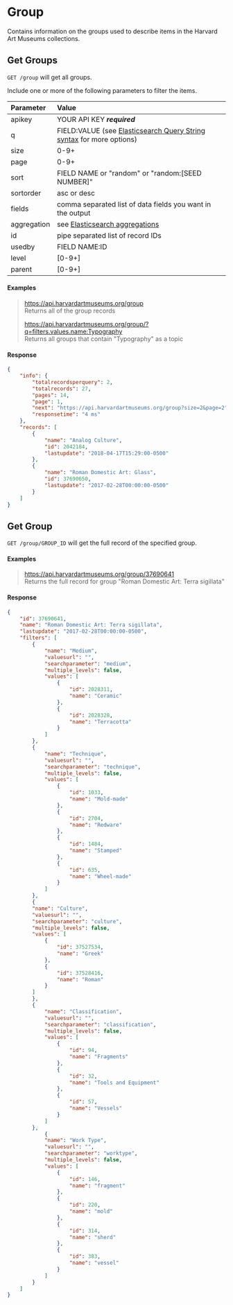 # Group

Contains information on the groups used to describe items in the Harvard Art Museums collections.

## Get Groups

`GET /group` will get all groups.

Include one or more of the following parameters to filter the items.

| Parameter | Value |
| :--------- | :----- |
| apikey | YOUR API KEY ***required*** |
| q | FIELD:VALUE (see [Elasticsearch Query String syntax](https://www.elastic.co/guide/en/elasticsearch/reference/7.17/query-dsl-query-string-query.html) for more options) |
| size | 0-9+ |
| page | 0-9+ |
| sort | FIELD NAME or "random" or "random:[SEED NUMBER]" |
| sortorder | asc or desc |
| fields | comma separated list of data fields you want in the output |
| aggregation |  see [Elasticsearch aggregations](http://www.elastic.co/guide/en/elasticsearch/reference/7.17/search-aggregations.html#_structuring_aggregations) |
| id | pipe separated list of record IDs |
| usedby | FIELD NAME:ID |
| level | [0-9+] |
| parent | [0-9+] |

#### Examples

> https://api.harvardartmuseums.org/group   
> Returns all of the group records    
>     
> https://api.harvardartmuseums.org/group/?q=filters.values.name:Typography   
> Returns all groups that contain "Typography" as a topic   

#### Response

```json
{
    "info": {
        "totalrecordsperquery": 2,
        "totalrecords": 27,
        "pages": 14,
        "page": 1,
        "next": "https://api.harvardartmuseums.org/group?size=2&page=2",
        "responsetime": "4 ms"
    },
    "records": [
        {
            "name": "Analog Culture",
            "id": 2042184,
            "lastupdate": "2018-04-17T15:29:00-0500"
        },
        {
            "name": "Roman Domestic Art: Glass",
            "id": 37690650,
            "lastupdate": "2017-02-28T00:00:00-0500"
        }
    ]
}
```

## Get Group

`GET /group/GROUP_ID` will get the full record of the specified group.

#### Examples

> https://api.harvardartmuseums.org/group/37690641    
> Returns the full record for group "Roman Domestic Art: Terra sigillata"   

#### Response

```json
{
    "id": 37690641,
    "name": "Roman Domestic Art: Terra sigillata",
    "lastupdate": "2017-02-28T00:00:00-0500",
    "filters": [
        {
            "name": "Medium",
            "valuesurl": "",
            "searchparameter": "medium",
            "multiple_levels": false,
            "values": [
                {
                    "id": 2028311,
                    "name": "Ceramic"
                },
                {
                    "id": 2028328,
                    "name": "Terracotta"
                }
            ]
        },
        {
            "name": "Technique",
            "valuesurl": "",
            "searchparameter": "technique",
            "multiple_levels": false,
            "values": [
                {
                    "id": 1033,
                    "name": "Mold-made"
                },
                {
                    "id": 2704,
                    "name": "Redware"
                },
                {
                    "id": 1484,
                    "name": "Stamped"
                },
                {
                    "id": 635,
                    "name": "Wheel-made"
                }
            ]
        },
        {
        "name": "Culture",
        "valuesurl": "",
        "searchparameter": "culture",
        "multiple_levels": false,
        "values": [
            {
                "id": 37527534,
                "name": "Greek"
            },
            {
                "id": 37528416,
                "name": "Roman"
            }
        ]
        },
        {
            "name": "Classification",
            "valuesurl": "",
            "searchparameter": "classification",
            "multiple_levels": false,
            "values": [
                {
                    "id": 94,
                    "name": "Fragments"
                },
                {
                    "id": 32,
                    "name": "Tools and Equipment"
                },
                {
                    "id": 57,
                    "name": "Vessels"
                }
            ]
        },
            {
            "name": "Work Type",
            "valuesurl": "",
            "searchparameter": "worktype",
            "multiple_levels": false,
            "values": [
                {
                    "id": 146,
                    "name": "fragment"
                },
                {
                    "id": 220,
                    "name": "mold"
                },
                {
                    "id": 314,
                    "name": "sherd"
                },
                {
                    "id": 383,
                    "name": "vessel"
                }
            ]
        }
    ]
}
```
